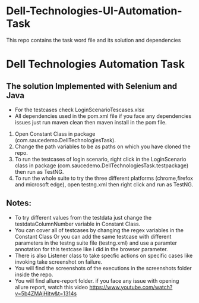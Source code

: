 # Dell-Technologies-UI-Automation-Task
This repo contains the task word file and its solution and dependencies</br>
# Dell Technologies Automation Task
## The solution Implemented with Selenium and Java 
- For the testcases check <od> LoginScenarioTescases.xlsx </od> 
- All dependencies used in the <od> pom.xml </od> file if you face any dependencies issues just run maven clean then maven install in the pom file.
1) Open Constant Class in package (com.saucedemo.DellTechnologiesTask).
2) Change the path variables  to be as paths on which you have cloned the repo.
3) To run the testcases of login scenario, right click in the LoginScenario class in package       (com.saucedemo.DellTechnologiesTask.testpackage) then run as TestNG.
4) To run the whole suite to try the three different platforms (chrome,firefox and microsoft edge), open testng.xml then right       click and run as TestNG.

## Notes: 

- To try different values from the testdata just change the testdataColumnNumber variable in Constant Class.
- You can cover all of testcases by changing the regex variables in the Constant Class Or you can add the same testcase with     different parameters in the testng suite file (testng.xml) and use a paramter annotation for this testcase like i did in the     browser parameter.
- There is also Listener class to take specfic actions on specific cases like invoking take screenshot on failure.
- You will find the screenshots of the executions in the screenshots folder inside the repo.
- You will find allure-report folder. if you face any issue with opening allure report, watch this video
  https://www.youtube.com/watch?v=5b4ZMAjHitw&t=1314s
